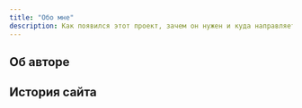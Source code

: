 ```yaml
---
title: "Обо мне"
description: Как появился этот проект, зачем он нужен и куда направляется
---
```


## Об авторе

## История сайта
